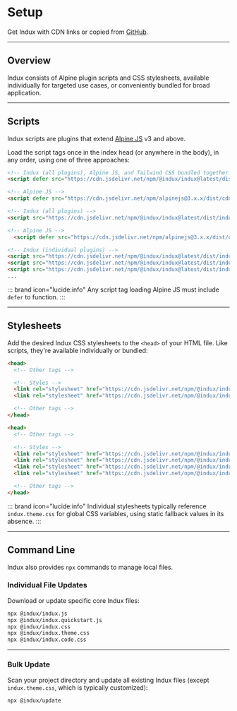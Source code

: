 # Setup

Get Indux with CDN links or copied from <a href="https://github.com/andrewmatlock/Indux/tree/master/src" target="_blank">GitHub</a>.

---

## Overview

Indux consists of Alpine plugin scripts and CSS stylesheets, available individually for targeted use cases, or conveniently bundled for broad application.

---

## Scripts
Indux scripts are plugins that extend <a href="https://alpinejs.dev" target="_blank">Alpine JS</a> v3 and above.

Load the script tags once in the index head (or anywhere in the body), in any order, using one of three approaches:

<x-code-group copy>

```html "Quickstart (420kb)"
<!-- Indux (all plugins), Alpine JS, and Tailwind CSS bundled together -->
<script defer src="https://cdn.jsdelivr.net/npm/@indux/indux@latest/dist/indux.quickstart.min.js"></script>
```

```html "All Plugins (120kb)"
<!-- Alpine JS -->
<script defer src="https://cdn.jsdelivr.net/npm/alpinejs@3.x.x/dist/cdn.min.js"></script>

<!-- Indux (all plugins) -->
<script src="https://cdn.jsdelivr.net/npm/@indux/indux@latest/dist/indux.min.js"></script>
```

```html "Individual Plugins (<10kb)"
<!-- Alpine JS -->
  <script defer src="https://cdn.jsdelivr.net/npm/alpinejs@3.x.x/dist/cdn.min.js"></script>

<!-- Indux (individual plugins) -->
<script src="https://cdn.jsdelivr.net/npm/@indux/indux@latest/dist/indux.components.min.js"></script>
<script src="https://cdn.jsdelivr.net/npm/@indux/indux@latest/dist/indux.icons.min.js"></script>
<script src="https://cdn.jsdelivr.net/npm/@indux/indux@latest/dist/indux.themes.min.js"></script>
...
```

</x-code-group>

::: brand icon="lucide:info"
Any script tag loading Alpine JS must include `defer` to function.
:::

---

## Stylesheets
Add the desired Indux CSS stylesheets to the `<head>` of your HTML file. Like scripts, they're available individually or bundled:

<x-code-group copy>

```html "All Styles"
<head>
  <!-- Other tags -->

  <!-- Styles -->
  <link rel="stylesheet" href="https://cdn.jsdelivr.net/npm/@indux/indux@latest/dist/indux.theme.css">
  <link rel="stylesheet" href="https://cdn.jsdelivr.net/npm/@indux/indux@latest/dist/indux.css">

  <!-- Other tags -->
</head>
```

```html "Individual Styles"
<head>
  <!-- Other tags -->

  <!-- Styles -->
  <link rel="stylesheet" href="https://cdn.jsdelivr.net/npm/@indux/indux@latest/dist/indux.reset.css">
  <link rel="stylesheet" href="https://cdn.jsdelivr.net/npm/@indux/indux@latest/dist/indux.theme.css">
  <link rel="stylesheet" href="https://cdn.jsdelivr.net/npm/@indux/indux@latest/dist/indux.buttons.css">
  <link rel="stylesheet" href="https://cdn.jsdelivr.net/npm/@indux/indux@latest/dist/indux.utilities.css">

  <!-- Other tags -->
</head>
```

</x-code-group>

::: brand icon="lucide:info"
Individual stylesheets typically reference `indux.theme.css` for global CSS variables, using static fallback values in its absence.
:::

---

## Command Line

Indux also provides `npx` commands to manage local files.

### Individual File Updates

Download or update specific core Indux files:

```bash copy
npx @indux/indux.js
npx @indux/indux.quickstart.js
npx @indux/indux.css
npx @indux/indux.theme.css
npx @indux/indux.code.css
```

---

### Bulk Update

Scan your project directory and update all existing Indux files (except `indux.theme.css`, which is typically customized):

```bash copy
npx @indux/update
```